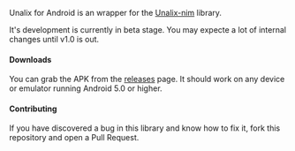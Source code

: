 Unalix for Android is an wrapper for the [Unalix-nim](https://github.com/AmanoTeam/Unalix-nim) library.

It's development is currently in beta stage. You may expecte a lot of internal changes until v1.0 is out.

#### Downloads

You can grab the APK from the [releases](https://github.com/AmanoTeam/UnalixAndroid/releases/latest) page. It should work on any device or emulator running Android 5.0 or higher.

#### Contributing

If you have discovered a bug in this library and know how to fix it, fork this repository and open a Pull Request.
